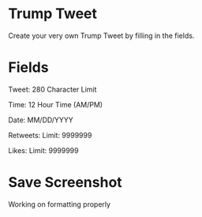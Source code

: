 # Trump Tweet

Create your very own Trump Tweet by filling in the fields.

# Fields

Tweet: 280 Character Limit

Time: 12 Hour Time (AM/PM)

Date: MM/DD/YYYY

Retweets: Limit: 9999999

Likes: Limit: 9999999

# Save Screenshot

Working on formatting properly
